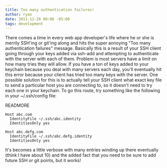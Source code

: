 ```yaml
---
title: Too many authentication failures!
author: ryan
date: 2011-12-28 00:00 -05:00
tags: development
---
```


There comes a time in every web app developer's life where he or she is merrily SSH'ing or git'ing along and hits the super annoying "Too many authentication failures" message. Basically this is a result of your SSH client going through your keys added via ssh-add and attempting to authenticate with the server with each of them. Problem is most servers have a limit on how many tries they will allow. If you have a ton of keys added to your keychain because you deal with many servers each day, you'll eventually hit this error because your client has tried too many keys with the server. One possible solution for this is to actually tell your SSH client what exact key file to send a particular host you are connecting to, so it doesn't need to try each one in your keychain. To go this route, try something like the following in your ~/.ssh/config file:

READMORE

    Host abc.com
      IdentityFile ~/.ssh/abc.identity
      IdentitiesOnly yes

    Host abc.defg.com
      IdentityFile ~/.ssh/abc.defg.identity
      IdentitiesOnly yes

It's becomes a little verbose with many entries winding up there eventually (think I have about 10) and the added fact that you need to be sure to add future SSH or git points, but it works!

